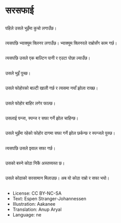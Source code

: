 # सरसफाई

##
पहिले उसले भुइँमा कुचो लगाउँछ।

##
त्यसपछि भ्याक्युम क्लिनर लगाउँछ। भ्याक्युम क्लिनरले राम्रोसँग काम गर्छ।

##
त्यसपछि उसले एक बाल्टिन पानी र एउटा पोछा ल्याउँछ।

##
उसले भुइँ पुच्छ।

##
उसले फोहोरको बाल्टी खाली गर्छ र त्यसमा नयाँ झोला राख्छ।

##
उसले फोहोर बाहिर लगेर फाल्छ।

##
उसलाई पन्जा, स्पन्ज र सफा गर्ने झोल चाहिन्छ।

##
उसले भुइँमा रहेको फोहोर दागमा सफा गर्ने झोल छर्कन्छ र स्पन्जले पुस्छ।

##
त्यसपछि उसले झ्याल सफा गर्छ।

##
उसको बस्ने कोठा निकै अस्तव्यस्त छ।

##
उसले कोठाको सरसामान मिलाउछ। अब यो कोठा राम्रो र सफा भयो।

##
* License: CC BY-NC-SA
* Text: Espen Stranger-Johannessen
* Illustration: Aakanee
* Translation: Anup Aryal
* Language: ne
